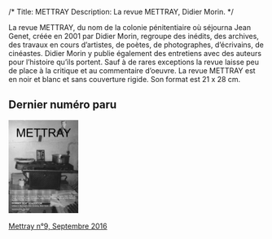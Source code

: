 /*
Title: METTRAY
Description: La revue METTRAY, Didier Morin.
*/

La revue <span class="mettray">METTRAY</span>, du nom de la colonie pénitentiaire où séjourna Jean Genet, créée en 2001 par Didier Morin, regroupe des inédits, des archives, des travaux en cours d’artistes, de poètes, de photographes, d’écrivains, de cinéastes.
Didier Morin y publie également des entretiens avec des auteurs pour l’histoire qu’ils portent.
Sauf à de rares exceptions la revue laisse peu de place à la critique et au commentaire d’oeuvre.
La revue <span class="mettray">METTRAY</span> est en noir et blanc et sans couverture rigide. Son format est 21 x 28 cm.

## Dernier numéro paru

<img src="/files/mettray-s2-09.png" alt="Mettray n°9. Septembre 2016." width="137" height="183" style="float:none; margin:0;">

[<span class="mettray">Mettray</span> n°9, Septembre 2016](/serie-2)
